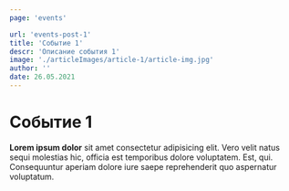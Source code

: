 ```yaml
---
page: 'events'

url: 'events-post-1'
title: 'Событие 1'
descr: 'Описание события 1'
image: './articleImages/article-1/article-img.jpg'
author: ''
date: 26.05.2021
---
```


# Событие 1

**Lorem ipsum dolor**
sit amet consectetur adipisicing elit. Vero velit natus sequi molestias hic, officia est temporibus dolore voluptatem. Est, qui. Consequuntur aperiam dolore iure saepe reprehenderit quo aspernatur voluptatum.
